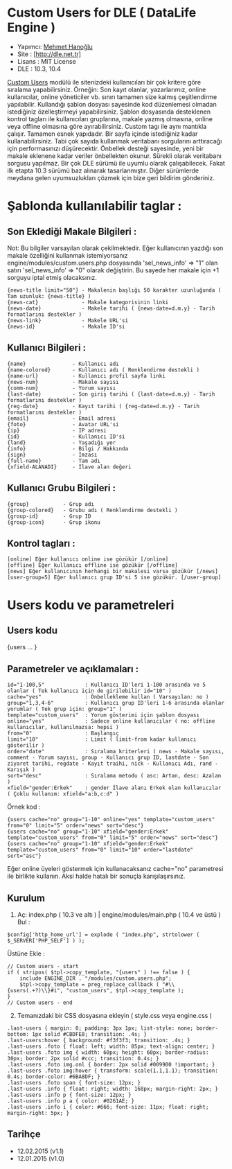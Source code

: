 Custom Users for DLE ( DataLife Engine )
===

* Yapımcı: [Mehmet Hanoğlu]
* Site   : [http://dle.net.tr]
* Lisans : MIT License
* DLE    : 10.3, 10.4

[Custom Users] modülü ile sitenizdeki kullanıcıları bir çok kritere göre sıralama yapabilirsiniz. Örneğin: Son kayıt olanlar, yazarlarımız, online kullanıcılar, online yöneticiler vb. sınırı tamamen size kalmış çeşitlendirme yapılabilir.
Kullandığı şablon dosyası sayesinde kod düzenlemesi olmadan istediğiniz özelleştirmeyi yapabilirsiniz. Şablon dosyasında desteklenen kontrol tagları ile kullanıcıları gruplarına, makale yazmış olmasına, online veya offline olmasına göre ayırabilirsiniz.
Custom tagı ile aynı mantıkla çalışır. Tamamen esnek yapıdadır. Bir sayfa içinde istediğiniz kadar kullanabilirsiniz. Tabi çok sayıda kullanmak veritabanı sorgularını arttıracağı için performasınızı düşürecektir. Önbellek desteği sayesinde, yeni bir makale eklenene kadar veriler önbellekten okunur. Sürekli olarak veritabanı sorgusu yapılmaz.
Bir çok DLE sürümü ile uyumlu olarak çalışabilecek. Fakat ilk etapta 10.3 sürümü baz alınarak tasarlanmıştır.
Diğer sürümlerde meydana gelen uyumsuzlukları çözmek için bize geri bildirim gönderiniz.


Şablonda kullanılabilir taglar :
===
Son Eklediği Makale Bilgileri :
---
Not: Bu bilgiler varsayılan olarak çekilmektedir. Eğer kullanıcının yazdığı son makale özelliğini kullanmak istemiyorsanız engine/modules/custom.users.php dosyasında 'sel_news_info' => "1" olan satırı 'sel_news_info' => "0" olarak değiştirin. Bu sayede her makale için +1 sorguyu iptal etmiş olacaksınız.
~~~
{news-title limit="50"} - Makalenin başlığı 50 karakter uzunluğunda ( Tam uzunluk: {news-title} )
{news-cat}              - Makale kategorisinin linki
{news-date}             - Makele tarihi ( {news-date=d.m.y} - Tarih formatlarını destekler )
{news-link}             - Makele URL'si
{news-id}               - Makale ID'si
~~~

Kullanıcı Bilgileri :
---
~~~
{name}               - Kullanıcı adı
{name-colored}       - Kullanıcı adı ( Renklendirme destekli )
{name-url}           - Kullanıcı profil sayfa linki
{news-num}           - Makale sayısı
{comm-num}           - Yorum sayısı
{last-date}          - Son giriş tarihi ( {last-date=d.m.y} - Tarih formatlarını destekler )
{reg-date}           - Kayıt tarihi ( {reg-date=d.m.y} - Tarih formatlarını destekler )
{email}              - Email adresi
{foto}               - Avatar URL'si
{ip}                 - IP adresi
{id}                 - Kullanıcı ID'si
{land}               - Yaşadığı yer
{info}               - Bilgi / Hakkında
{sign}               - İmzası
{full-name}          - Tam adı
{xfield-ALANADI}     - İlave alan değeri
~~~

Kullanıcı Grubu Bilgileri :
---
~~~
{group}           - Grup adı
{group-colored}   - Grubu adı ( Renklendirme destekli )
{group-id}        - Grup ID
{group-icon}      - Grup ikonu
~~~

Kontrol tagları :
---
~~~
[online] Eğer kullanıcı online ise gözükür [/online]
[offline] Eğer kullanıcı offline ise gözükür [/offline]
[news] Eğer kullanıcının herhangi bir makalesi varsa gözükür [/news]
[user-group=5] Eğer kullanıcı grup ID'si 5 ise gözükür. [/user-group]
~~~

Users kodu ve parametreleri
===
Users kodu 
---
{users ... }

Parametreler ve açıklamaları :
---
~~~
id="1-100,5"             : Kullanıcı ID'leri 1-100 arasında ve 5 olanlar ( Tek kullanıcı için de girilebilir id="10" )
cache="yes"              : Önbellekleme kullan ( Varsayılan: no )
group="1,3,4-6"          : Kullanıcı grup ID'leri 1-6 arasında olanlar yorumlar ( Tek grup için: group="1" )
template="custom_users"  : Yorum gösterimi için şablon dosyası
online="yes"             : Sadece online kullanıcılar ( no: offline kullanıcılar, kullanılmazsa: hepsi )
from="0"                 : Başlangıç
limit="10"               : Limit ( limit-from kadar kullanıcı gösterilir )
order="date"             : Sıralama kriterleri ( news - Makale sayısı, comment - Yorum sayısı, group - Kullanıcı grup ID, lastdate - Son ziyaret tarihi, regdate - Kayıt traihi, nick - Kullanıcı Adı, rand - Karışık )
sort="desc"              : Sıralama metodu ( asc: Artan, desc: Azalan )
xfield="gender:Erkek"    : gender İlave alanı Erkek olan kullanıcılar ( Çoklu kullanım: xfield="a:b,c:d" )
~~~

Örnek kod :
~~~
{users cache="no" group="1-10" online="yes" template="custom_users" from="0" limit="5" order="news" sort="desc"}
{users cache="no" group="1-10" xfield="gender:Erkek" template="custom_users" from="0" limit="5" order="news" sort="desc"}
{users cache="no" group="1-10" xfield="gender:Erkek" template="custom_users" from="0" limit="10" order="lastdate" sort="asc"}
~~~

Eğer online üyeleri göstermek için kullanacaksanız cache="no" parametresi ile birlikte kullanın. Aksi halde hatalı bir sonuçla karışılaşırsınız.

Kurulum
---
1) Aç: index.php ( 10.3 ve altı ) | engine/modules/main.php ( 10.4 ve üstü )
Bul :
~~~
$config['http_home_url'] = explode ( "index.php", strtolower ( $_SERVER['PHP_SELF'] ) );
~~~

Üstüne Ekle :
~~~
// Custom users - start
if ( stripos( $tpl->copy_template, "{users" ) !== false ) {
	include ENGINE_DIR . "/modules/custom.users.php";
	$tpl->copy_template = preg_replace_callback ( "#\\{users(.+?)\\}#i", "custom_users", $tpl->copy_template );
}
// Custom users - end
~~~

2) Temanızdaki bir CSS dosyasına ekleyin ( style.css veya engine.css )
~~~
.last-users { margin: 0; padding: 3px 1px; list-style: none; border-bottom: 1px solid #CBDFE8; transition: .4s; }
.last-users:hover { background: #f3f3f3; transition: .4s; }
.last-users .foto { float: left; width: 85px; text-align: center; }
.last-users .foto img { width: 60px; height: 60px; border-radius: 30px; border: 2px solid #ccc; transition: 0.4s; }
.last-users .foto img.onl { border: 2px solid #009900 !important; }
.last-users .foto img:hover { transform: scale(1.1,1.1); transition: 0.4s; border-color: #6BA8DF; }
.last-users .foto span { font-size: 12px; }
.last-users .info { float: right; width: 168px; margin-right: 2px; }
.last-users .info p { font-size: 12px; }
.last-users .info p a { color: #0261AE; }
.last-users .info i { color: #666; font-size: 11px; float: right; margin-right: 5px; }
~~~

Tarihçe
-----------------------
* 12.02.2015 (v1.1)
* 12.01.2015 (v1.0)

[Mehmet Hanoğlu]:https://github.com/marzochi
[Custom Users]:http://dle.net.tr/dle-modul/647-dle-custom-users.html
[http://dle.net.tr]:http://dle.net.tr
